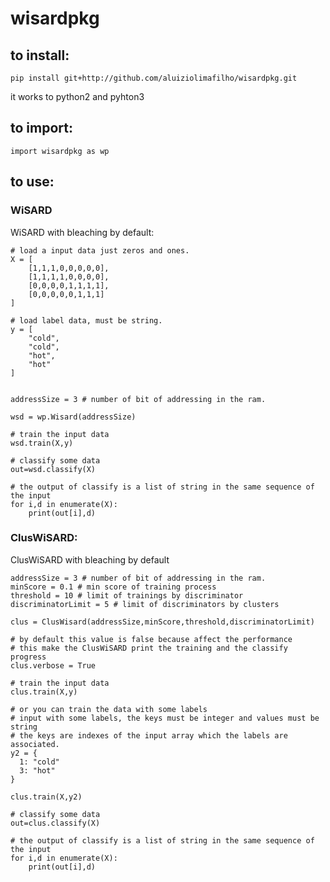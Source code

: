 # wisardpkg
## to install:
    pip install git+http://github.com/aluiziolimafilho/wisardpkg.git
it works to python2 and pyhton3

## to import:
    import wisardpkg as wp

## to use:
### WiSARD
WiSARD with bleaching by default:
    
    # load a input data just zeros and ones.  
    X = [
        [1,1,1,0,0,0,0,0],
        [1,1,1,1,0,0,0,0],
        [0,0,0,0,1,1,1,1],
        [0,0,0,0,0,1,1,1]
    ]

    # load label data, must be string.
    y = [
        "cold",
        "cold",
        "hot",
        "hot"
    ]

    
    addressSize = 3 # number of bit of addressing in the ram.
    
    wsd = wp.Wisard(addressSize)
    
    # train the input data
    wsd.train(X,y)

    # classify some data
    out=wsd.classify(X)

    # the output of classify is a list of string in the same sequence of the input
    for i,d in enumerate(X):
        print(out[i],d)

### ClusWiSARD:
ClusWiSARD with bleaching by default

    addressSize = 3 # number of bit of addressing in the ram.
    minScore = 0.1 # min score of training process
    threshold = 10 # limit of trainings by discriminator
    discriminatorLimit = 5 # limit of discriminators by clusters
    
    clus = ClusWisard(addressSize,minScore,threshold,discriminatorLimit)
    
    # by default this value is false because affect the performance
    # this make the ClusWiSARD print the training and the classify progress
    clus.verbose = True

    # train the input data
    clus.train(X,y)
    
    # or you can train the data with some labels
    # input with some labels, the keys must be integer and values must be string
    # the keys are indexes of the input array which the labels are associated.
    y2 = {
      1: "cold"
      3: "hot"
    }
    
    clus.train(X,y2)

    # classify some data
    out=clus.classify(X)

    # the output of classify is a list of string in the same sequence of the input
    for i,d in enumerate(X):
        print(out[i],d)

  
